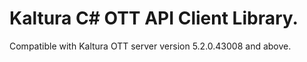 # Kaltura C# OTT API Client Library.
Compatible with Kaltura OTT server version 5.2.0.43008 and above.
